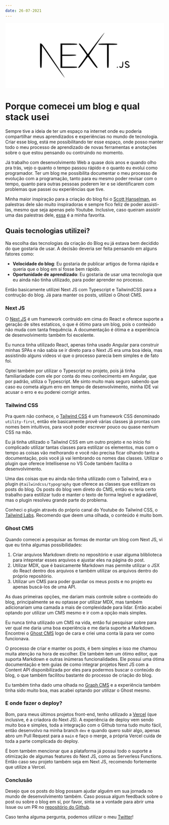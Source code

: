 ```yaml
---
date: 26-07-2021
---
```


![Logo NextJS](.\images\01_next-logo.jpeg)

# Porque comecei um blog e qual stack usei

Sempre tive a ideia de ter um espaço na internet onde eu poderia compartilhar meus aprendizados e experiências no mundo de tecnologia. Criar esse blog, está me possibilitando ter esse espaço, onde posso manter todo o meu processo de aprendizado de novas ferramentas e anotações sobre o que estou pensando ou contruindo no momento.

Já trabalho com desenvolvimento Web a quase dois anos e quando olho pra trás, vejo o quanto o tempo passou rápido e o quanto eu evolui como programador. Ter um blog me possibilita documentar o meu processo de evolução com a programação, tanto para eu mesmo poder revisar com o tempo, quanto para outras pessoas poderem ler e se identificarem com problemas que passei ou experiências que tive.

Minha maior inspiração para a criação do blog foi o [Scott Hanselman](https://www.hanselman.com/), as palestras dele são muito inspiradoras e sempre fico feliz de poder assisti-las, mesmo que seja apenas pelo Youtube. Inclusive, caso queiram assistir uma das palestras dele, [essa](https://www.youtube.com/watch?v=V4NJo2Mfvrc) é a minha favorita.

## Quais tecnologias utilizei?

Na escolha das tecnologias da criação do Blog eu já estava bem decidido do que gostaria de usar. A decisão deveria ser feita pensando em alguns fatores como:

- **Velocidade do blog**: Eu gostaria de publicar artigos de forma rápida e queria que o blog em sí fosse bem rápido.
- **Oportunidade de aprendizado**: Eu gostaria de usar uma tecnologia que eu ainda não tinha utilizado, para poder aprender no processo.

Então basicamente utilizei Next JS com Typescript e TailwindCSS para a contrução do blog. Já para manter os posts, utilizei o Ghost CMS.

### Next JS

O [Next JS](https://nextjs.org/) é um framework contruido em cima do React e oferece suporte a geração de sites estatícos, o que é ótimo para um blog, pois o conteúdo não muda com tanta frequência. A documentação é ótima e a experiência de desenvolvimento também foi excelente.

Eu nunca tinha utilizado React, apenas tinha usado Angular para construir minhas SPAs e não sabia se ir direto para o Next JS era uma boa ideia, mas assistindo alguns videos vi que o processo parecia bem simples e de fato foi.

Optei também por utilizar o Typescript no projeto, pois já tinha familiariadade com ele por conta do meu conhecimento em Angular, que por padrão, utiliza o Typescript. Me sinto muito mais seguro sabendo que caso eu cometa algum erro em tempo de desenvolvimento, minha IDE vai acusar o erro e eu poderei corrigir antes.

### Tailwind CSS

Pra quem não conhece, o [Tailwind CSS](https://tailwindcss.com/) é um framework CSS denominado `utility-first`, então ele basicamente provê várias classes já prontas com nomes bem intuitivos, para você poder escrever pouco ou quase nenhum CSS na mão.

Eu já tinha utilizado o Tailwind CSS em um outro projeto e no início foi complicado utilizar tantas classes para estilizar os elementos, mas com o tempo as coisas vão melhorando e você não precisa ficar olhando tanto a documentação, pois você já vai lembrando os nomes das classes. Utilizar o plugin que oferece Intellisense no VS Code também facilita o desenvolvimento.

Uma das coisas que eu ainda não tinha utilizado com o Tailwind, era o plugin `@tailwindcss/typography` que oferece as classes que estilizam os posts do blog. Os posts do blog vem direto do CMS, então eu teria certo trabalho para estilizar tudo e manter o texto de forma legível e agradável, mas o plugin resolveu grande parte do problema.

Conheci o plugin através do próprio canal do Youtube do Tailwind CSS, o [Tailwind Labs](https://www.youtube.com/channel/UCOe-8z68tgw9ioqVvYM4ddQ). Recomendo que deem uma olhada, o conteúdo é muito bom.

### Ghost CMS

Quando comecei a pesquisar as formas de montar um blog com Next JS, vi que eu tinha algumas possibilidades:

1. Criar arquivos Markdown direto no repositório e usar alguma bliblioteca para intepretar esses arquivos e ajustar eles na página do post.
2. Utilizar MDX, que é basicamente Markdown mas permite utilizar o JSX do React dentro dos arquivos e também utilizar os arquivos dentro do próprio repositório.
3. Utilizar um CMS para poder guardar os meus posts e no projeto eu apenas buscá-los de uma API.

As duas primeiras opções, me dariam mais controle sobre o conteúdo do blog, principalmente se eu optasse por utilizar MDX, mas também adicionariam uma camada a mais de complexidade para lidar. Então acabei optando por utilizar um CMS mesmo e ir com a opção mais simples.

Eu nunca tinha utilizado um CMS na vida, então fui pesquisar sobre para ver qual me daria uma boa experiência e me daria suporte a Markdown. Encontrei o [Ghost CMS](https://ghost.org/) logo de cara e criei uma conta lá para ver como funcionava.

O processo de criar e manter os posts, é bem simples e isso me chamou muita atenção na hora de escolher. Ele também tem um ótimo editor, que suporta Markdown e outras inúmeras funcionalidades. Ele possui uma ótima documentação e tem guias de como integrar projetos Next JS com a Content API disponibilizada por eles para podermos buscar o conteúdo do blog, o que também facilitou bastante do processo de criação do blog.

Eu também tinha dado uma olhada no [Graph CMS](https://graphcms.com/) e a experiência também tinha sido muito boa, mas acabei optando por utilizar o Ghost mesmo.

### E onde fazer o deploy?

Bom, para meus últimos projetos front-end, tenho utilizado a [Vercel](https://vercel.com/) (que inclusive, é a criadora do Next JS). A experiência de deploy vem sendo muito boa e simples, toda a integração com o Github torna tudo muito fácil, então desenvolvo na minha branch `dev` e quando quero subir algo, apenas abro um Pull Request para a `main` e faço o merge, a própria Vercel cuida de toda a parte complicada do deploy.

É bom também mencionar que a plataforma já possui todo o suporte a otimização de algumas features do Next JS, como as Serverless Functions. Então caso seu projeto também seja em Next JS, recomendo fortemente que utilize a Vercel.

### Conclusão

Desejo que os posts do blog possam ajudar alguém em sua jornada no mundo de desenvolvimento também. Caso possua algum feedback sobre o post ou sobre o blog em sí, por favor, sinta se a vontade para abrir uma Issue ou um PR no [repositório do Github](https://github.com/LucasRufo/blog).

Caso tenha alguma pergunta, podemos utilizar o meu [Twitter](https://twitter.com/lu_rufo)!

